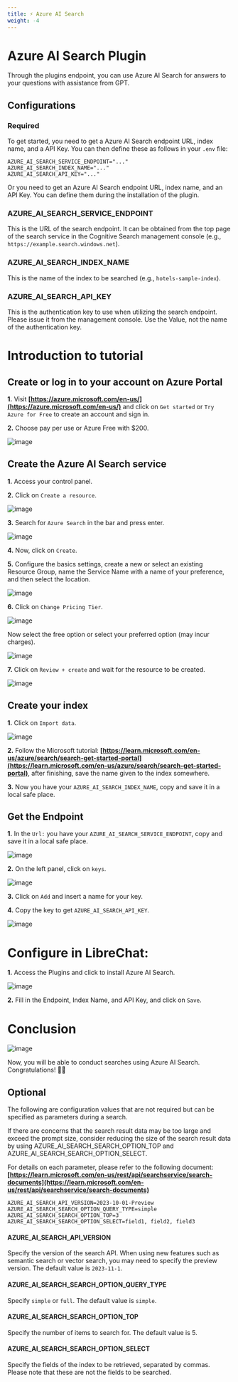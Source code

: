```yaml
---
title: ⚡ Azure AI Search
weight: -4
---
```

# Azure AI Search Plugin
Through the plugins endpoint, you can use Azure AI Search for answers to your questions with assistance from GPT.

## Configurations

### Required

To get started, you need to get a Azure AI Search endpoint URL, index name, and a API Key. You can then define these as follows in your `.env` file:

```env
AZURE_AI_SEARCH_SERVICE_ENDPOINT="..."
AZURE_AI_SEARCH_INDEX_NAME="..."
AZURE_AI_SEARCH_API_KEY="..."
```
Or you need to get an Azure AI Search endpoint URL, index name, and an API Key. You can define them during the installation of the plugin.

### AZURE_AI_SEARCH_SERVICE_ENDPOINT

This is the URL of the search endpoint. It can be obtained from the top page of the search service in the Cognitive Search management console (e.g., `https://example.search.windows.net`).

### AZURE_AI_SEARCH_INDEX_NAME

This is the name of the index to be searched (e.g., `hotels-sample-index`).

### AZURE_AI_SEARCH_API_KEY

This is the authentication key to use when utilizing the search endpoint. Please issue it from the management console. Use the Value, not the name of the authentication key.

# Introduction to tutorial

## Create or log in to your account on Azure Portal

**1.** Visit **[https://azure.microsoft.com/en-us/](https://azure.microsoft.com/en-us/)** and click on `Get started` or `Try Azure for Free` to create an account and sign in.

**2.** Choose pay per use or Azure Free with $200.

![image](https://raw.githubusercontent.com/itzraiss/images/main/Captura%20de%20tela%202023-11-26%20151647.png?token=GHSAT0AAAAAACJ4TKEINPEOAV3LEPNPBDNCZLEKLAQ)

## Create the Azure AI Search service

**1.** Access your control panel.

**2.** Click on `Create a resource`.

![image](https://raw.githubusercontent.com/itzraiss/images/main/Captura%20de%20tela%202023-11-26%20151706.png?token=GHSAT0AAAAAACJ4TKEJDXD7E76YLZEV52Z4ZLEKLCQ)

**3.** Search for `Azure Search` in the bar and press enter.

![image](https://raw.githubusercontent.com/itzraiss/images/main/Captura%20de%20tela%202023-11-26%20151732.png?token=GHSAT0AAAAAACJ4TKEJ7QZGNSNEOYKRGDIUZLEKLEQ)

**4.** Now, click on `Create`.

**5.** Configure the basics settings, create a new or select an existing Resource Group, name the Service Name with a name of your preference, and then select the location.

![image](https://raw.githubusercontent.com/itzraiss/images/main/Captura%20de%20tela%202023-11-26%20151749.png?token=GHSAT0AAAAAACJ4TKEIPAZQJNYQ7RQLHVZCZLEKLGA)

**6.** Click on `Change Pricing Tier`.

![image](https://raw.githubusercontent.com/itzraiss/images/main/Captura%20de%20tela%202023-11-26%20151753.png?token=GHSAT0AAAAAACJ4TKEI6CUJZWIYIMDW2ZOOZLEKLHQ)

Now select the free option or select your preferred option (may incur charges).

![image](https://raw.githubusercontent.com/itzraiss/images/main/Captura%20de%20tela%202023-11-26%20151758.png?token=GHSAT0AAAAAACJ4TKEIU3TNDUT33I7NVJ5OZLEKLJQ)

**7.** Click on `Review + create` and wait for the resource to be created.

![image](https://raw.githubusercontent.com/itzraiss/images/main/Captura%20de%20tela%202023-11-26%20151810.png?token=GHSAT0AAAAAACJ4TKEJ2B6CHSLMSJXSUWEUZLEKLKQ)

## Create your index

**1.** Click on `Import data`.

![image](https://github.com/itzraiss/images/blob/main/Captura%20de%20tela%202023-11-26%20152107.png)

**2.** Follow the Microsoft tutorial: **[https://learn.microsoft.com/en-us/azure/search/search-get-started-portal](https://learn.microsoft.com/en-us/azure/search/search-get-started-portal)**, after finishing, save the name given to the index somewhere.

**3.** Now you have your `AZURE_AI_SEARCH_INDEX_NAME`, copy and save it in a local safe place.

## Get the Endpoint

**1.** In the `Url:` you have your `AZURE_AI_SEARCH_SERVICE_ENDPOINT`, copy and save it in a local safe place.

![image](https://raw.githubusercontent.com/itzraiss/images/main/Captura%20de%20tela%202023-11-26%20152107.png?token=GHSAT0AAAAAACJ4TKEJIHDRS263BMLEAWQIZLEKSLQ)

**2.** On the left panel, click on `keys`.

![image](https://raw.githubusercontent.com/itzraiss/images/main/Captura%20de%20tela%202023-11-26%20165630.png?token=GHSAT0AAAAAACJ4TKEII4DDP35JXEJVDK4QZLEKLOQ)

**3.** Click on `Add` and insert a name for your key.

**4.** Copy the key to get `AZURE_AI_SEARCH_API_KEY`.

![image](https://raw.githubusercontent.com/itzraiss/images/main/Captura%20de%20tela%202023-11-26%20152140.png?token=GHSAT0AAAAAACJ4TKEIIMEY6VXUAHHJMINKZLEKLQQ)

# Configure in LibreChat:

**1.** Access the Plugins and click to install Azure AI Search.

![image](https://raw.githubusercontent.com/itzraiss/images/main/Captura%20de%20tela%202023-11-26%20170057.png?token=GHSAT0AAAAAACJ4TKEJT2ZGJVG4KDBEPXT2ZLEKLMA)

**2.** Fill in the Endpoint, Index Name, and API Key, and click on `Save`.

# Conclusion

![image](https://raw.githubusercontent.com/itzraiss/images/main/Captura%20de%20tela%202023-11-26%20150249.png?token=GHSAT0AAAAAACJ4TKEJBIPW4PXDAHMYG5HGZLEKTIQ)

Now, you will be able to conduct searches using Azure AI Search. Congratulations! 🎉🎉

## Optional

The following are configuration values that are not required but can be specified as parameters during a search.

If there are concerns that the search result data may be too large and exceed the prompt size, consider reducing the size of the search result data by using AZURE_AI_SEARCH_SEARCH_OPTION_TOP and AZURE_AI_SEARCH_SEARCH_OPTION_SELECT.

For details on each parameter, please refer to the following document:
**[https://learn.microsoft.com/en-us/rest/api/searchservice/search-documents](https://learn.microsoft.com/en-us/rest/api/searchservice/search-documents)**

```env
AZURE_AI_SEARCH_API_VERSION=2023-10-01-Preview
AZURE_AI_SEARCH_SEARCH_OPTION_QUERY_TYPE=simple
AZURE_AI_SEARCH_SEARCH_OPTION_TOP=3
AZURE_AI_SEARCH_SEARCH_OPTION_SELECT=field1, field2, field3
```

#### AZURE_AI_SEARCH_API_VERSION

Specify the version of the search API. When using new features such as semantic search or vector search, you may need to specify the preview version. The default value is `2023-11-1`.

#### AZURE_AI_SEARCH_SEARCH_OPTION_QUERY_TYPE

Specify `simple` or `full`. The default value is `simple`.

#### AZURE_AI_SEARCH_SEARCH_OPTION_TOP

Specify the number of items to search for. The default value is 5.

#### AZURE_AI_SEARCH_SEARCH_OPTION_SELECT

Specify the fields of the index to be retrieved, separated by commas. Please note that these are not the fields to be searched.

